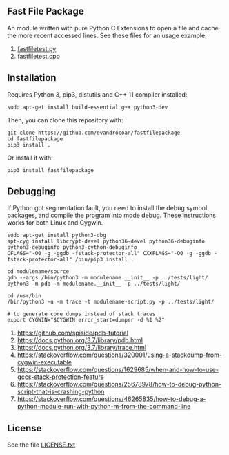 
## Fast File Package

An module written with pure Python C Extensions to open a file and
cache the more recent accessed lines.
See these files for an usage example:
1. [fastfiletest.py](fastfiletest.py)
1. [fastfiletest.cpp](fastfiletest.cpp)


## Installation

Requires Python 3,
pip3, distutils and
C++ 11 compiler installed:
```
sudo apt-get install build-essential g++ python3-dev
```

Then, you can clone this repository with:
```
git clone https://github.com/evandrocoan/fastfilepackage
cd fastfilepackage
pip3 install .
```

Or install it with:
```
pip3 install fastfilepackage
```


## Debugging

If Python got segmentation fault,
you need to install the debug symbol packages,
and compile the program into mode debug.
These instructions works for both Linux and
Cygwin.
```
sudo apt-get install python3-dbg
apt-cyg install libcrypt-devel python36-devel python36-debuginfo python3-debuginfo python3-cython-debuginfo
CFLAGS="-O0 -g -ggdb -fstack-protector-all" CXXFLAGS="-O0 -g -ggdb -fstack-protector-all" /bin/pip3 install .

cd modulename/source
gdb --args /bin/python3 -m modulename.__init__ -p ../tests/light/
python3 -m pdb -m modulename.__init__ -p ../tests/light/

cd /usr/bin
/bin/python3 -u -m trace -t modulename-script.py -p ../tests/light/

# to generate core dumps instead of stack traces
export CYGWIN="$CYGWIN error_start=dumper -d %1 %2"
```
1. https://github.com/spiside/pdb-tutorial
1. https://docs.python.org/3.7/library/pdb.html
1. https://docs.python.org/3.7/library/trace.html
1. https://stackoverflow.com/questions/320001/using-a-stackdump-from-cygwin-executable
1. https://stackoverflow.com/questions/1629685/when-and-how-to-use-gccs-stack-protection-feature
1. https://stackoverflow.com/questions/25678978/how-to-debug-python-script-that-is-crashing-python
1. https://stackoverflow.com/questions/46265835/how-to-debug-a-python-module-run-with-python-m-from-the-command-line


## License

See the file [LICENSE.txt](LICENSE.txt)

